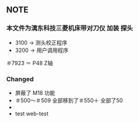 ## NOTE
### 本文件为漓东科技三菱机床带对刀仪 加装 探头
* 3100 -> 测头校正程序
* 3200 -> 用户调用程序

＃7923 ＝ P48 Z轴
### Changed
* 屏蔽了 M18 功能
* ＃500～＃509 全部移到了＃550＋ 全部了50
* 
* test web-test